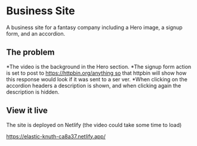 # Business Site

A business site for a fantasy company including a Hero image, a signup form, and an accordion.


## The problem

*The video is the background in the Hero section.
*The signup form action is set to post to https://httpbin.org/anything so that httpbin will show how this response would look if it was sent to a ser
ver.
*When clicking on the accordion headers a description is shown, and when clicking again the description is hidden.

## View it live

The site is deployed on Netlify (the video could take some time to load)

https://elastic-knuth-ca8a37.netlify.app/
